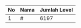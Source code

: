 | No | Nama            | Jumlah Level |
|----|-----------------|--------------|
| 1  | #    |    6197        |
